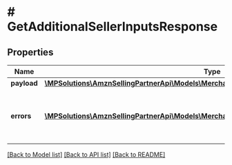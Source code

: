 # # GetAdditionalSellerInputsResponse

## Properties

Name | Type | Description | Notes
------------ | ------------- | ------------- | -------------
**payload** | [**\MPSolutions\AmznSellingPartnerApi\Models\MerchantFulfillment\GetAdditionalSellerInputsResult**](GetAdditionalSellerInputsResult.md) |  | [optional]
**errors** | [**\MPSolutions\AmznSellingPartnerApi\Models\MerchantFulfillment\Error[]**](Error.md) | A list of error responses returned when a request is unsuccessful. | [optional]

[[Back to Model list]](../../README.md#models) [[Back to API list]](../../README.md#endpoints) [[Back to README]](../../README.md)
